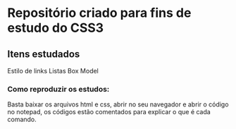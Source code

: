 # Repositório criado para fins de estudo do CSS3

## Itens estudados

Estilo de links
Listas
Box Model

### Como reproduzir os estudos:

Basta baixar os arquivos html e css, abrir no seu navegador e abrir o código no notepad, os códigos estão comentados para explicar o que é cada comando.



